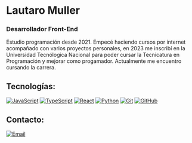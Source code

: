 # Lautaro Muller

### Desarrollador Front-End

Estudio programación desde 2021. Empecé haciendo cursos por internet acompañado con varios proyectos personales, en 2023 me inscribí en la Universidad Tecnólogica Nacional para poder cursar la Tecnicatura en Programación y mejorar como progamador. Actualmente me encuentro cursando la carrera.

## Tecnologías:

[![JavaScript](https://img.shields.io/badge/JavaScript-F7DF1E?style=for-the-badge&logo=javascript&logoColor=white&labelColor=101010)]()
[![TypeScript](https://img.shields.io/badge/TypeScript-2f74c0?style=for-the-badge&logo=typescript&logoColor=white&labelColor=101010)]()
[![React](https://img.shields.io/badge/React-50bbd7?style=for-the-badge&logo=react&logoColor=white&labelColor=101010)]()
[![Python](https://img.shields.io/badge/Python-f6d249?style=for-the-badge&logo=python&logoColor=white&labelColor=101010)]()
[![Git](https://img.shields.io/badge/Git-e94e31?style=for-the-badge&logo=git&logoColor=white&labelColor=101010)]()
[![GitHub](https://img.shields.io/badge/GitHub-000000?style=for-the-badge&logo=github&logoColor=white&labelColor=101010)]()

## Contacto:

[![Email](https://img.shields.io/badge/lautaro8520%40gmail.com-101010?style=for-the-badge&logo=gmail&logoColor=white)](mailto:lautaro8520@gmail.com)
